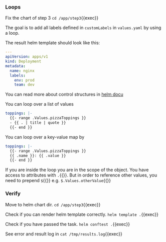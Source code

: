 ### Loops

Fix the chart of step 3 `cd /app/step3`{{exec}} 

The goal is to add all labels defined in `customLabels` in `values.yaml` by using a loop.

The result helm template should look like this:
```yaml
---
apiVersion: apps/v1
kind: Deployment
metadata:
  name: nginx
  labels:
    env: prod
    team: dev
```

You can read more about control structures in [helm docu](https://helm.sh/docs/chart_template_guide/control_structures/#looping-with-the-range-action)

You can loop over a list of values
```yaml
toppings: |-
  {{- range .Values.pizzaToppings }}
  - {{ . | title | quote }}
  {{- end }}
```
You can loop over a key-value map by
```yaml
toppings: |-
  {{- range .Values.pizzaToppings }}
  {{ .name }}: {{ .value }}
  {{- end }}
```
If you are inside the loop you are in the scope of the object. You have access to attributes with `.`{{}}.
But in order to reference other values, you need to prepend `$`{{}} e.g. `$.Values.otherValue`{{}}

### Verify

Move to helm chart dir.
`cd /app/step3`{{exec}}

Check if you can render helm template correctly.
`helm template .`{{exec}}

Check if you have passed the task.
`helm conftest .`{{exec}}

See error and result log in
`cat /tmp/results.log`{{exec}}

